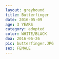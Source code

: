 ```yaml
---
layout: greyhound
title: Butterfinger
date: 2016-05-09
age: 3 YEARS
category: adopted
color: WHITE/BLACK
doa: 2016-06-26
pic: butterfinger.JPG
sex: FEMALE
---
```


